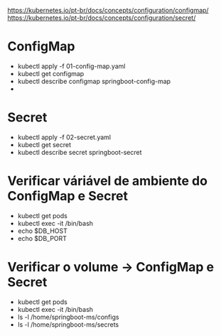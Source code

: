 https://kubernetes.io/pt-br/docs/concepts/configuration/configmap/
https://kubernetes.io/pt-br/docs/concepts/configuration/secret/
# ConfigMap
- kubectl apply -f 01-config-map.yaml
- kubectl get configmap
- kubectl describe configmap springboot-config-map
- 
# Secret
- kubectl apply -f 02-secret.yaml
- kubectl get secret 
- kubectl describe secret springboot-secret

# Verificar váriável de ambiente do ConfigMap e Secret
- kubectl get pods
- kubectl exec -it <pod-name> /bin/bash
- echo $DB_HOST
- echo $DB_PORT

# Verificar o volume -> ConfigMap e Secret
- kubectl get pods
- kubectl exec -it <pod-name> /bin/bash
- ls -l /home/springboot-ms/configs
- ls -l /home/springboot-ms/secrets
